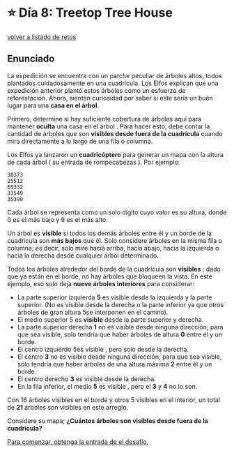 # ⭐️ Día 8: Treetop Tree House
[volver a listado de retos](./../../README.md)

## Enunciado

La expedición se encuentra con un parche peculiar de árboles altos, todos plantados cuidadosamente en una cuadrícula. Los Elfos explican que una expedición anterior plantó estos árboles como un esfuerzo de reforestación. Ahora, sienten curiosidad por saber si este sería un buen lugar para una **casa en el árbol**.

Primero, determine si hay suficiente cobertura de árboles aquí para mantener **oculta** una casa en el árbol . Para hacer esto, debe contar la cantidad de árboles que son **visibles desde fuera de la cuadrícula** cuando mira directamente a lo largo de una fila o columna.

Los Elfos ya lanzaron un **cuadricóptero** para generar un mapa con la altura de cada árbol ( su entrada de rompecabezas ). Por ejemplo:

```
30373
25512
65332
33549
35390
```

Cada árbol se representa como un solo dígito cuyo valor es su altura, donde 0 es el más bajo y 9 es el más alto.

Un árbol es **visible** si todos los demás árboles entre él y un borde de la cuadrícula son **más bajos** que él. Solo considere árboles en la misma fila o columna; es decir, solo mire hacia arriba, hacia abajo, hacia la izquierda o hacia la derecha desde cualquier árbol determinado.

Todos los árboles alrededor del borde de la cuadrícula son **visibles** ; dado que ya están en el borde, no hay árboles que bloqueen la vista. En este ejemplo, eso solo deja **nueve árboles interiores** para considerar:

  - La parte superior izquierda **5** es visible desde la izquierda y la parte superior. (No es visible desde la derecha o la parte inferior ya que otros árboles de gran altura 5se interponen en el camino).
  - El medio superior 5 es **visible** desde la parte superior y derecha.
  - La parte superior derecha **1** no es visible desde ninguna dirección; para que sea visible, solo tendría que haber árboles de altura **0** entre él y un borde.
  - El centro izquierdo 5es visible , pero solo desde la derecha.
  - El centro **3** no es visible desde ninguna dirección; para que sea visible, solo tendría que haber árboles de una altura máxima **2** entre él y un borde.
  - El centro derecho **3** es visible desde la derecha.
  - En la fila inferior, el medio **5** es visible , pero el **3** y **4** no lo son.

Con 16 árboles visibles en el borde y otros 5 visibles en el interior, un total de **21** árboles son visibles en este arreglo.

Considere su mapa; **¿Cuántos árboles son visibles desde fuera de la cuadrícula?**

[Para comenzar, obtenga la entrada de el desafío.](./input.txt)